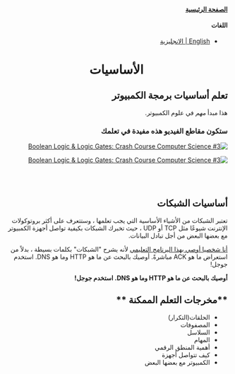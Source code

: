<div dir='rtl'>

#### [الصفحة الرئيسية](index.md)

#### اللغات

- [English | الانجليزية](../en/fundamentals.md)

<h1 align='center'>الأساسيات</h1>

## **تعلم أساسيات برمجة الكمبيوتر**

هذا مبدأ _مهم_ في علوم الكمبيوتر.

### ستكون مقاطع الفيديو هذه مفيدة في تعلمك

[![ Boolean Logic & Logic Gates: Crash Course Computer Science #3
 ](https://img.youtube.com/vi/gI-qXk7XojA/0.jpg)](https://www.youtube.com/watch?v=gI-qXk7XojA "Boolean Logic & Logic Gates: Crash Course Computer Science #3
")

[![ Boolean Logic & Logic Gates: Crash Course Computer Science #3
 ](https://img.youtube.com/vi/JQBRzsPhw2w/0.jpg)](https://www.youtube.com/watch?v=JQBRzsPhw2w "Logic Gates, Truth Tables, Boolean Algebra AND, OR, NOT, NAND & NOR
")

<br>
<br>

## **أساسيات الشبكات**

تعتبر الشبكات من الأشياء الأساسية التي يجب تعلمها ، وستتعرف على أكثر بروتوكولات الإنترنت شيوعًا مثل TCP أو UDP ، حيث تخبرك الشبكات بكيفية تواصل أجهزة الكمبيوتر مع بعضها البعض من أجل تبادل البيانات.

[أنا شخصيا أوصي بهذا البرنامج التعليمي](https://cs.lmu.edu/~ray/notes/netsandinets/) لأنه يشرح "الشبكات" بكلمات بسيطة ، بدلاً من استعراض ما هو ACK مباشرةً.
أوصيك بالبحث عن ما هو HTTP وما هو DNS. استخدم جوجل!

**أوصيك بالبحث عن ما هو HTTP وما هو DNS. استخدم جوجل!**

## **مخرجات التعلم الممكنة **

- الحلقات(التكرار)
- المصفوفات
- السلاسل
- المهام
- أهمية المنطق الرقمي
- كيف تتواصل أجهزة
- الكمبيوتر مع بعضها البعض
